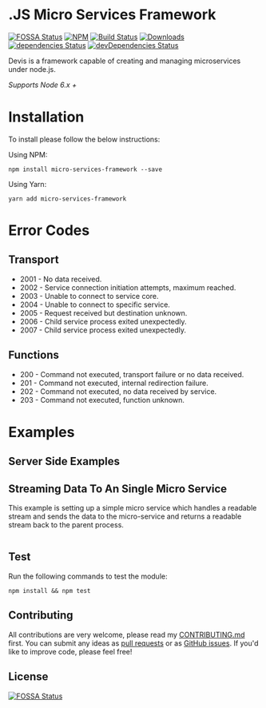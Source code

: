 # .JS Micro Services Framework

[![FOSSA Status](https://app.fossa.io/api/projects/git%2Bgithub.com%2Fdaviemakz%2Fmicro-services-framework.svg?type=shield)](https://app.fossa.io/projects/git%2Bgithub.com%2Fdaviemakz%2Fmicro-services-framework?ref=badge_shield)
[![NPM](https://nodei.co/npm/micro-services-framework.png?compact=true)](https://www.npmjs.com/package/micro-services-framework)
[![Build Status](https://travis-ci.org/daviemakz/micro-services-framework.svg?branch=master)](https://travis-ci.org/daviemakz/micro-services-framework)
[![Downloads](https://img.shields.io/github/downloads/daviemakz/micro-services-framework/total.svg)](https://www.npmjs.com/package/micro-services-framework)
[![dependencies Status](https://david-dm.org/daviemakz/micro-services-framework/status.svg)](https://david-dm.org/daviemakz/micro-services-framework)
[![devDependencies Status](https://david-dm.org/daviemakz/micro-services-framework/dev-status.svg)](https://david-dm.org/daviemakz/micro-services-framework?type=dev)

Devis is a framework capable of creating and managing microservices under node.js.

_Supports Node 6.x +_

# Installation

To install please follow the below instructions:

Using NPM:

    npm install micro-services-framework --save

Using Yarn:

    yarn add micro-services-framework

# Error Codes

## Transport

- 2001 - No data received.
- 2002 - Service connection initiation attempts, maximum reached.
- 2003 - Unable to connect to service core.
- 2004 - Unable to connect to specific service.
- 2005 - Request received but destination unknown.
- 2006 - Child service process exited unexpectedly.
- 2007 - Child service process exited unexpectedly.

## Functions

- 200 - Command not executed, transport failure or no data received.
- 201 - Command not executed, internal redirection failure.
- 202 - Command not executed, no data received by service.
- 203 - Command not executed, function unknown.

# Examples

## Server Side Examples

## Streaming Data To An Single Micro Service

This example is setting up a simple micro service which handles a readable stream and sends the data to the micro-service and returns a readable stream back to the parent process.

```

```

## Test

Run the following commands to test the module:

`npm install && npm test`

## Contributing

All contributions are very welcome, please read my [CONTRIBUTING.md](https://github.com/daviemakz/micro-services-framework/blob/master/CONTRIBUTING.md) first. You can submit any ideas as [pull requests](https://github.com/daviemakz/micro-services-framework/pulls) or as [GitHub issues](https://github.com/daviemakz/micro-services-framework/issues). If you'd like to improve code, please feel free!

## License

[![FOSSA Status](https://app.fossa.io/api/projects/git%2Bgithub.com%2Fdaviemakz%2Fmicro-services-framework.svg?type=large)](https://app.fossa.io/projects/git%2Bgithub.com%2Fdaviemakz%2Fmicro-services-framework?ref=badge_large)
